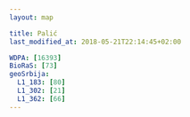 ```yaml
---
layout: map

title: Palić
last_modified_at: 2018-05-21T22:14:45+02:00

WDPA: [16393]
BioRaS: [73]
geoSrbija:
  L1_183: [80]
  L1_302: [21]
  L1_362: [66]
---
```

